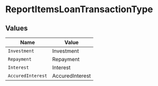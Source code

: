 # ReportItemsLoanTransactionType


## Values

| Name              | Value             |
| ----------------- | ----------------- |
| `Investment`      | Investment        |
| `Repayment`       | Repayment         |
| `Interest`        | Interest          |
| `AccuredInterest` | AccuredInterest   |